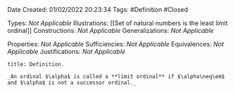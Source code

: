 <br />
<br />

Date Created: 01/02/2022 20:23:34
Tags: #Definition #Closed 

Types: _Not Applicable_
Illustrations: [[Set of natural numbers is the least limit ordinal]]
Constructions: _Not Applicable_
Generalizations: _Not Applicable_

Properties: _Not Applicable_
Sufficiencies: _Not Applicable_
Equivalences: _Not Applicable_
Justifications: _Not Applicable_

``` ad-Definition
title: Definition.

_An ordinal $\alpha$ is called a **limit ordinal** if $\alpha\neq\em$ and $\alpha$ is not a successor ordinal._

```
